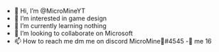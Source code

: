 - 👋 Hi, I’m @MicroMineYT
- 👀 I’m interested in game design
- 🌱 I’m currently learning nothing
- 💞️ I’m looking to collaborate on Microsoft
- 📫 How to reach me dm me on discord MicroMine👑#4545
-👦 me 16
